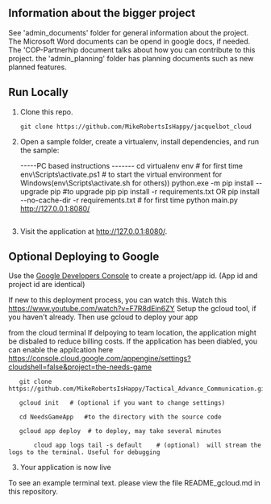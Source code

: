

## Information about the bigger project

See 'admin_documents' folder for general information about the project. The Microsoft Word documents can be opend in google docs, if needed. The 'COP-Partnerhip document talks about how you can contribute to this project. the 'admin_planning' folder has planning documents such as new planned features.


## Run Locally

1. Clone this repo.

   ```
   git clone https://github.com/MikeRobertsIsHappy/jacquelbot_cloud
   ```

2. Open a sample folder, create a virtualenv, install dependencies, and run the sample:

   -----PC based instructions -------
   cd <to the directroy>
   virtualenv env  # for first time
   env\Scripts\activate.ps1  # to start the virtual environment for Windows(env\Scripts\activate.sh for others)) 
   python.exe -m pip install --upgrade pip     #to upgrade pip
   pip install -r requirements.txt   OR    pip install --no-cache-dir -r requirements.txt    # for first time
   python main.py
   http://127.0.0.1:8080/
   ```

3. Visit the application at  http://127.0.0.1:8080/.


## Optional Deploying to Google

Use the [Google Developers Console](https://console.developer.google.com)  to create a project/app id. (App id and project id are identical)   

 If new to this deployment process, you can watch this. 
  Watch this https://www.youtube.com/watch?v=F7R8dEin6ZY
    Setup the gcloud tool, if you haven't already. Then use gcloud to deploy your app

from the cloud terminal
   If delpoying to team location, the application might be disbaled to reduce billing costs.
   If the application has been diabled, you can enable the appilcation here https://console.cloud.google.com/appengine/settings?cloudshell=false&project=the-needs-game

```
   git clone https://github.com/MikeRobertsIsHappy/Tactical_Advance_Communication.git
   
   gcloud init   # (optional if you want to change settings)
   
   cd NeedsGameApp   #to the directory with the source code

   gcloud app deploy  # to deploy, may take several minutes

       cloud app logs tail -s default    # (optional)  will stream the logs to the terminal. Useful for debugging
   ```
3. Your application is now live 

To see an example terminal text. please view the file README_gcloud.md in this repository.
